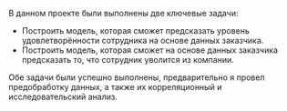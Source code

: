 В данном проекте были выполнены две ключевые задачи:
- Построить модель, которая сможет предсказать уровень удовлетворённости сотрудника на основе данных заказчика.
- Построить модель, которая сможет на основе данных заказчика предсказать то, что сотрудник уволится из компании.

Обе задачи были успешно выполнены, предварительно я провел предобработку данных, а также их корреляционный и исследовательский анализ.
